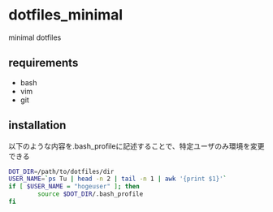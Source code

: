 # dotfiles_minimal

minimal dotfiles

## requirements

- bash
- vim
- git

## installation

以下のような内容を.bash_profileに記述することで、特定ユーザのみ環境を変更できる
```bash
DOT_DIR=/path/to/dotfiles/dir
USER_NAME=`ps Tu | head -n 2 | tail -n 1 | awk '{print $1}'`
if [ $USER_NAME = "hogeuser" ]; then
        source $DOT_DIR/.bash_profile
fi
```
